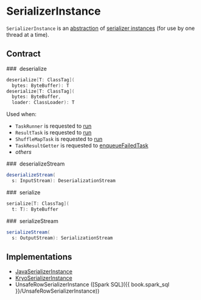 # SerializerInstance

`SerializerInstance` is an [abstraction](#contract) of [serializer instances](#implementations) (for use by one thread at a time).

## Contract

### <span id="deserialize"> deserialize

```scala
deserialize[T: ClassTag](
  bytes: ByteBuffer): T
deserialize[T: ClassTag](
  bytes: ByteBuffer,
  loader: ClassLoader): T
```

Used when:

* `TaskRunner` is requested to [run](../executor/TaskRunner.md#run)
* `ResultTask` is requested to [run](../scheduler/ResultTask.md#runTask)
* `ShuffleMapTask` is requested to [run](../scheduler/ShuffleMapTask.md#runTask)
* `TaskResultGetter` is requested to [enqueueFailedTask](../scheduler/TaskResultGetter.md#enqueueFailedTask)
* _others_

### <span id="deserializeStream"> deserializeStream

```scala
deserializeStream(
  s: InputStream): DeserializationStream
```

### <span id="serialize"> serialize

```scala
serialize[T: ClassTag](
  t: T): ByteBuffer
```

### <span id="serializeStream"> serializeStream

```scala
serializeStream(
  s: OutputStream): SerializationStream
```

## Implementations

* [JavaSerializerInstance](JavaSerializerInstance.md)
* [KryoSerializerInstance](KryoSerializerInstance.md)
* UnsafeRowSerializerInstance ([Spark SQL]({{ book.spark_sql }}/UnsafeRowSerializerInstance))
